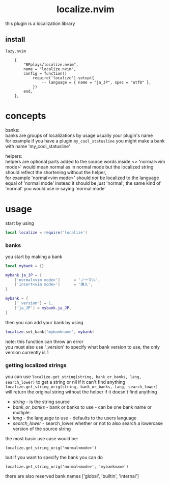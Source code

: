 <h1 align="center">localize.nvim</h1>
this plugin is a localization library

## install

`lazy.nvim`
```
	{
		"BPplays/localize.nvim",
		name = "localize.nvim",
		config = function()
			require('localize').setup({
				-- language = { name = "ja_JP", spec = "utf8" },
			})
		end,
	},
```

# concepts
banks:  <br>
banks are groups of localizations by usage usually your plugin's name  <br>
for example if you have a plugin `my_cool_statusline` you might make a bank with name 'my_cool_statusline'

helpers:  <br>
helpers are optional parts added to the source words inside <> 'normal\<vim mode\>' would mean normal as in normal mode but the localized string should reflect the shortening without the helper,  <br>
for example 'normal\<vim mode\>' should *not* be localized to the language equal of 'normal mode' instead it should be just 'normal', the same kind of 'normal' you would use in saying 'normal mode'

# usage
start by using
```lua
local localize = require('localize')
```

### banks
you start by making a bank
```lua
local mybank = {}

mybank.ja_JP = {
	['normal<vim mode>']      = 'ノーマル',
	['insert<vim mode>']      = '挿入',
}

mybank = {
	['_version'] = 1,
	['ja_JP'] = mybank.ja_JP,
}
```
then you can add your bank by using
```lua
localize.set_bank('mybankname', mybank)
```
note: this function can throw an error  <br>
you must also use '_version' to specify what bank version to use, the only version currently is 1


### getting localized strings
you can use `localize.get_string(string, bank_or_banks, lang, search_lower)` to get a string or nil if it can't find anything  <br>
`localize.get_string_orig(string, bank_or_banks, lang, search_lower)` will return the original string without the helper if it doesn't find anything
- *string* - is the string source
- *bank_or_banks* - bank or banks to use - can be one bank name or multiple
- *lang* - the language to use - defaults to the users language
- *search_lower* - search_lower whether or not to also search a lowercase version of the source string
  <br>

the most basic use case would be:
```
localize.get_string_orig('normal<mode>')
```

but if you want to specify the bank you can do
```
localize.get_string_orig('normal<mode>', 'mybankname')
```
there are also reserved bank names ['global', 'builtin', 'internal']



